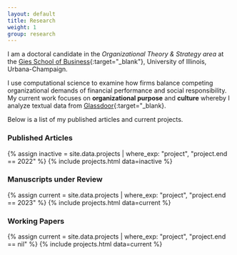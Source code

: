 ```yaml
---
layout: default
title: Research
weight: 1
group: research
---
```


I am a doctoral candidate in the *Organizational Theory & Strategy area* at the [Gies School of Business](https://giesbusiness.illinois.edu/){:target="_blank"}, University of Illinois, Urbana-Champaign. 

I use computational science to examine how firms balance competing organizational demands of financial performance and social responsibility. My current work focuses on **organizational purpose** and **culture** whereby I analyze textual data from [Glassdoor](https://www.glassdoor.com/member/home/index.htm){:target="_blank}.

Below is a list of my published articles and current projects.

### Published Articles
{% assign inactive = site.data.projects | where_exp: "project", "project.end == 2022" %} {% include projects.html data=inactive %}

### Manuscripts under Review
{% assign current = site.data.projects | where_exp: "project", "project.end == 2023" %}
{% include projects.html data=current %}

### Working Papers
{% assign current = site.data.projects | where_exp: "project", "project.end == nil" %}
{% include projects.html data=current %}
